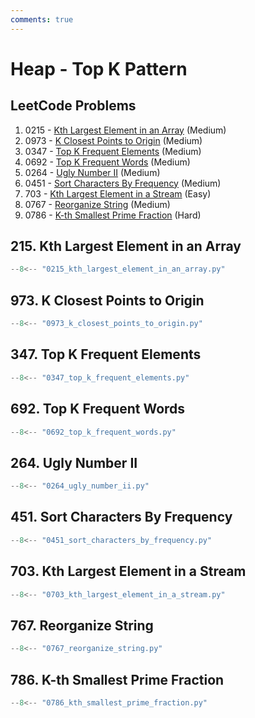 ```yaml
---
comments: true
---
```


# Heap - Top K Pattern

## LeetCode Problems

1. 0215 - [Kth Largest Element in an Array](https://leetcode.com/problems/kth-largest-element-in-an-array/) (Medium)
2. 0973 - [K Closest Points to Origin](https://leetcode.com/problems/k-closest-points-to-origin/) (Medium)
3. 0347 - [Top K Frequent Elements](https://leetcode.com/problems/top-k-frequent-elements/) (Medium)
4. 0692 - [Top K Frequent Words](https://leetcode.com/problems/top-k-frequent-words/) (Medium)
5. 0264 - [Ugly Number II](https://leetcode.com/problems/ugly-number-ii/) (Medium)
6. 0451 - [Sort Characters By Frequency](https://leetcode.com/problems/sort-characters-by-frequency/) (Medium)
7. 703 - [Kth Largest Element in a Stream](https://leetcode.com/problems/kth-largest-element-in-a-stream/) (Easy)
8. 0767 - [Reorganize String](https://leetcode.com/problems/reorganize-string/) (Medium)
9. 0786 - [K-th Smallest Prime Fraction](https://leetcode.com/problems/k-th-smallest-prime-fraction/) (Hard)

## 215. Kth Largest Element in an Array

```python
--8<-- "0215_kth_largest_element_in_an_array.py"
```

## 973. K Closest Points to Origin

```python
--8<-- "0973_k_closest_points_to_origin.py"
```

## 347. Top K Frequent Elements

```python
--8<-- "0347_top_k_frequent_elements.py"
```

## 692. Top K Frequent Words

```python
--8<-- "0692_top_k_frequent_words.py"
```

## 264. Ugly Number II

```python
--8<-- "0264_ugly_number_ii.py"
```

## 451. Sort Characters By Frequency

```python
--8<-- "0451_sort_characters_by_frequency.py"
```

## 703. Kth Largest Element in a Stream

```python
--8<-- "0703_kth_largest_element_in_a_stream.py"
```

## 767. Reorganize String

```python
--8<-- "0767_reorganize_string.py"
```

## 786. K-th Smallest Prime Fraction

```python
--8<-- "0786_kth_smallest_prime_fraction.py"
```
